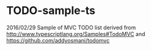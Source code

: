 # TODO-sample-ts
2016/02/29
Sample of MVC TODO list derived from http://www.typescriptlang.org/Samples#TodoMVC and https://github.com/addyosmani/todomvc
